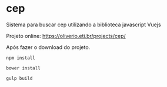 # cep
Sistema para buscar cep utilizando a biblioteca javascript Vuejs

Projeto online: https://oliverio.eti.br/projects/cep/

Após fazer o download do projeto.

```
npm install
```

```
bower install
```

```
gulp build
```
